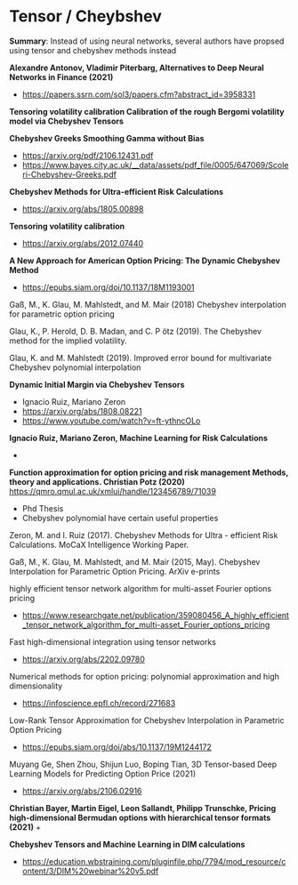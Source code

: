 # Tensor / Cheybshev

**Summary**: Instead of using neural networks, several authors have propsed using tensor and chebyshev methods instead

**Alexandre Antonov, Vladimir Piterbarg, Alternatives to Deep Neural Networks in Finance (2021)**
+ https://papers.ssrn.com/sol3/papers.cfm?abstract_id=3958331



**Tensoring volatility calibration Calibration of the rough Bergomi volatility model via Chebyshev Tensors**

**Chebyshev Greeks Smoothing Gamma without Bias**

+ https://arxiv.org/pdf/2106.12431.pdf
+ https://www.bayes.city.ac.uk/__data/assets/pdf_file/0005/647069/Scoleri-Chebyshev-Greeks.pdf

**Chebyshev Methods for Ultra-efficient Risk Calculations**

+ https://arxiv.org/abs/1805.00898

**Tensoring volatility calibration**
+ https://arxiv.org/abs/2012.07440

**A New Approach for American Option Pricing: The Dynamic Chebyshev Method**
+ https://epubs.siam.org/doi/10.1137/18M1193001


Gaß, M., K. Glau, M. Mahlstedt, and M. Mair (2018) Chebyshev interpolation for parametric option pricing


Glau, K., P. Herold, D. B. Madan, and C. P ̈otz (2019). The Chebyshev method for the implied
volatility.

Glau, K. and M. Mahlstedt (2019). Improved error bound for multivariate Chebyshev polynomial
interpolation

**Dynamic Initial Margin via Chebyshev Tensors**
+ Ignacio Ruiz, Mariano Zeron
+ https://arxiv.org/abs/1808.08221
+ https://www.youtube.com/watch?v=ft-ythncOLo

**Ignacio Ruiz, Mariano Zeron, Machine Learning for Risk Calculations**

+ 

**Function approximation for option pricing and risk management Methods, theory and applications.	Christian Potz	(2020)**	https://qmro.qmul.ac.uk/xmlui/handle/123456789/71039

+ Phd Thesis
+ Chebyshev polynomial have certain useful properties


Zeron, M. and I. Ruiz (2017). Chebyshev Methods for Ultra - efficient Risk Calculations.
MoCaX Intelligence Working Paper.

Gaß, M., K. Glau, M. Mahlstedt, and M. Mair (2015, May). Chebyshev Interpolation for
Parametric Option Pricing. ArXiv e-prints

highly efficient tensor network algorithm for multi-asset Fourier options pricing
+ https://www.researchgate.net/publication/359080456_A_highly_efficient_tensor_network_algorithm_for_multi-asset_Fourier_options_pricing

Fast high-dimensional integration using tensor networks
+ https://arxiv.org/abs/2202.09780

 Numerical methods for option pricing: polynomial approximation and high dimensionality 
 + https://infoscience.epfl.ch/record/271683

 Low-Rank Tensor Approximation for Chebyshev Interpolation in Parametric Option Pricing
 + https://epubs.siam.org/doi/abs/10.1137/19M1244172

 Muyang Ge, Shen Zhou, Shijun Luo, Boping Tian, 3D Tensor-based Deep Learning Models for Predicting Option Price (2021)
 + https://arxiv.org/abs/2106.02916

**Christian Bayer, Martin Eigel, Leon Sallandt, Philipp Trunschke, Pricing high-dimensional Bermudan options with hierarchical tensor formats (2021)**
+ 

**Chebyshev Tensors and Machine Learning in DIM calculations**
+ https://education.wbstraining.com/pluginfile.php/7794/mod_resource/content/3/DIM%20webinar%20v5.pdf

 